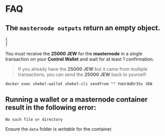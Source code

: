 # FAQ

## The `masternode outputs` return an empty object.
```
{
}
```

You must receive the **25000 JEW** for the **masternode** in a single transaction on your **Control Wallet** and wait for at least 1 confirmation.
> If you already have the **25000 JEW** but it came from multiple transactions, you can send the **25000 JEW** back to yourself:
```
docker exec shekel-wallet shekel-cli sendfrom "" YoUrAdDr3Ss JEW
```

## Running a **wallet** or a **masternode** container result in the following error:
```
No such file or directory
```

Ensure the `data` folder is *writable* for the container.
